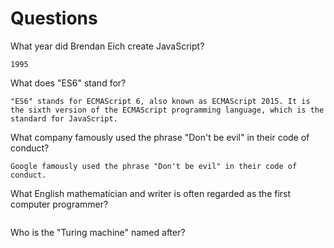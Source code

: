 # Questions

What year did Brendan Eich create JavaScript?

```
1995
```

What does "ES6" stand for?

```
"ES6" stands for ECMAScript 6, also known as ECMAScript 2015. It is the sixth version of the ECMAScript programming language, which is the standard for JavaScript.
```

What company famously used the phrase "Don't be evil" in their code of conduct?

```
Google famously used the phrase "Don't be evil" in their code of conduct.
```

What English mathematician and writer is often regarded as the first computer programmer?

```

```

Who is the "Turing machine" named after?

```

```

